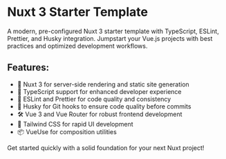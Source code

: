 # Nuxt 3 Starter Template

A modern, pre-configured Nuxt 3 starter template with TypeScript, ESLint, Prettier, and Husky integration. Jumpstart your Vue.js projects with best practices and optimized development workflows.

## Features:

- 🚀 Nuxt 3 for server-side rendering and static site generation
- 📘 TypeScript support for enhanced developer experience
- 🧹 ESLint and Prettier for code quality and consistency
- 🐶 Husky for Git hooks to ensure code quality before commits
- 🛠 Vue 3 and Vue Router for robust frontend development
- 🔧 Tailwind CSS for rapid UI development
- 📦 VueUse for composition utilities

Get started quickly with a solid foundation for your next Nuxt project!
